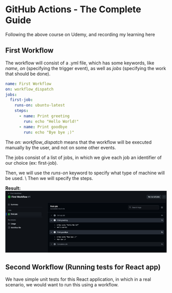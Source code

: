 # GitHub Actions - The Complete Guide

Following the above course on Udemy, and recording my learning here

## First Workflow
The workflow will consist of a .yml file, which has some keywords, like *name*, *on* (specifying the trigger event), as well as *jobs* (specifying the work that should be done).

```yml
name: First Workflow
on: workflow_dispatch
jobs:
  first-job:
    runs-on: ubuntu-latest
    steps:
      - name: Print greeting
        run: echo "Hello World!"
      - name: Print goodbye
        run: echo "Bye bye ;)"
```

The *on: workflow_dispatch* means that the workflow will be executed manually by the user, and not on some other events.

The jobs consist of a list of jobs, in which we give each job an identifier of our choice (ex: first-job).

Then, we will use the *runs-on* keyword to specify what type of machine will be used.
\\
Then we will specify the steps.

**Result:**
![Result of running first workflow](img/first-workflow.png)

## Second Workflow (Running tests for React app)

We have simple unit tests for this React application, in which in a real scenario, we would want to run this using a workflow.

